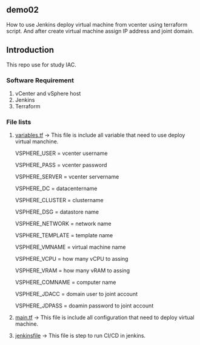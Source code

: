 ## demo02
How to use Jenkins deploy virtual machine from vcenter using terraform script. And after create virtual machine assign IP address and joint domain.

## Introduction
This repo use for study IAC.

### Software Requirement
1. vCenter and vSphere host
2. Jenkins
3. Terraform

### File lists
1. <a href="https://github.com/0psdev/demo02/blob/main/variables.tf" target="_blank">variables.tf</a> -> This file is include all variable that need to use deploy virtual manchine.
   
   VSPHERE_USER = vcenter username

   VSPHERE_PASS = vcenter password

   VSPHERE_SERVER = vcenter servername

   VSPHERE_DC = datacentername

   VSPHERE_CLUSTER = clustername

   VSPHERE_DSG = datastore name

   VSPHERE_NETWORK = network name

   VSPHERE_TEMPLATE = template name

   VSPHERE_VMNAME = virtual machine name

   VSPHERE_VCPU = how many vCPU to assing

   VSPHERE_VRAM = how many vRAM to assing

   VSPHERE_COMNAME = computer name

   VSPHERE_JDACC = domain user to joint account

   VSPHERE_JDPASS = doamin password to joint account

   
2. <a href="https://github.com/0psdev/demo02/blob/main/main.tf" target="_blank">main.tf</a> -> This file is include all configuration that need to deploy virtual machine.

3. <a href="https://github.com/0psdev/demo02/blob/main/Jenkinsfile" target="_blank">jenkinsfile</a> -> This file is step to run CI/CD in jenkins.
   
